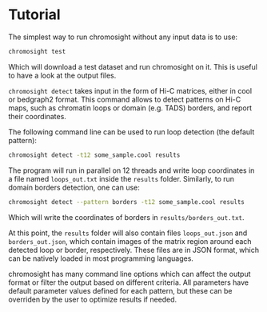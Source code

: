# Tutorial

The simplest way to run chromosight without any input data is to use:

```bash
chromosight test
```

Which will download a test dataset and run chromosight on it. This is useful to have a look at the output files.

`chromosight detect` takes input in the form of Hi-C matrices, either in cool or bedgraph2 format. This command allows to detect patterns on Hi-C maps, such as chromatin loops or domain (e.g. TADS) borders, and report their coordinates.

The following command line can be used to run loop detection (the default pattern):

```bash
chromosight detect -t12 some_sample.cool results
```

The program will run in parallel on 12 threads and write loop coordinates in a file named `loops_out.txt` inside the `results` folder. Similarly, to run domain borders detection, one can use:

```bash
chromosight detect --pattern borders -t12 some_sample.cool results
```

Which will write the coordinates of borders in `results/borders_out.txt`.

At this point, the `results` folder will also contain files `loops_out.json` and `borders_out.json`, which contain images of the matrix region around each detected loop or border, respectively. These files are in JSON format, which can be natively loaded in most programming languages.

chromosight has many command line options which can affect the output format or filter the output based on different criteria. All parameters have default parameter values defined for each pattern, but these can be overriden by the user to optimize results if needed.
